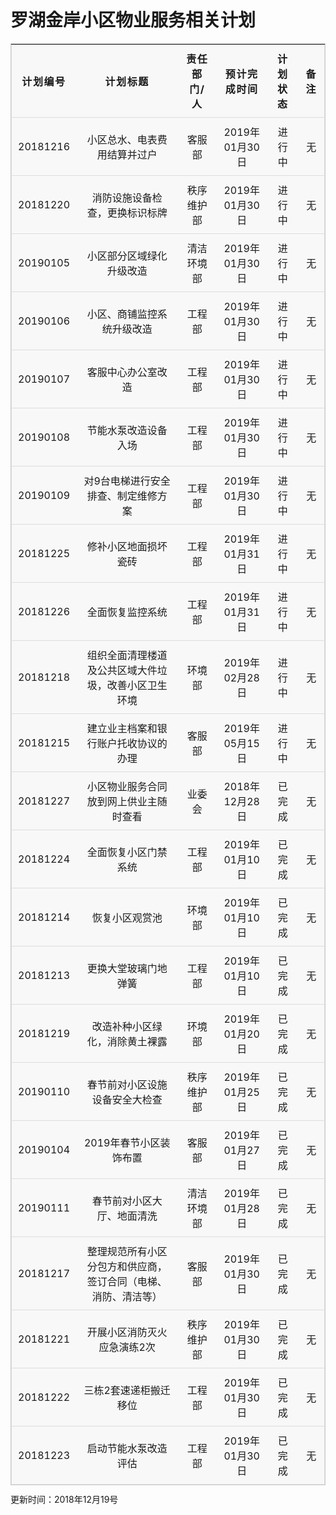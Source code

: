 
# 罗湖金岸小区物业服务相关计划

<style>
body {
  line-height: 1.25;
}

table {
  border: 1px solid #ccc;
  border-collapse: collapse;
  margin: 0;
  padding: 0;
  width: 100%;
  table-layout: fixed;
}

table caption {
  font-size: 1.5em;
  margin: .5em 0 .75em;
}

table tr {
  background-color: #f8f8f8;
  border: 1px solid #ddd;
  padding: .35em;
}

table th,
table td {
  padding: .625em;
  text-align: center;
}

table th {
  font-size: 1em;
  letter-spacing: .1em;
  text-transform: uppercase;
}

@media screen and (max-width: 600px) {
  table {
    border: 0;
  }

  table caption {
    font-size: 1.3em;
  }

  table thead {
    border: none;
    clip: rect(0 0 0 0);
    height: 1px;
    margin: -1px;
    overflow: hidden;
    padding: 0;
    position: absolute;
    width: 1px;
  }

  table tr {
    border-bottom: 3px solid #ddd;
    display: block;
    margin-bottom: .625em;
  }

  table td {
    border-bottom: 1px solid #ddd;
    display: block;
    font-size: 1em;
    text-align: right;
  }

  table td::before {
    /*
    * aria-label has no advantage, it won't be read inside a table
    content: attr(aria-label);
    */
    content: attr(data-label);
    float: left;
    font-weight: bold;
    text-transform: uppercase;
  }

  table td:last-child {
    border-bottom: 0;
  }
}

</style>

<table>
  <thead>
    <tr>
      <th scope="col">计划编号</th>
      <th scope="col">计划标题</th>
      <th scope="col">责任部门/人</th>
      <th scope="col">预计完成时间</th>
      <th scope="col">计划状态</th>
      <th scope="col">备注</th>
    </tr>
  </thead>
  <tbody>
  <!------------------------ 正文从这里开始  --------------------------------->

  
  










<tr>
<td data-label="计划编号">20181216</td>
<td data-label="计划标题">小区总水、电表费用结算并过户</td>
<td data-label="责任部门/人">客服部</td>
<td data-label="预计完成时间">2019年01月30日</td>
<td data-label="计划状态">进行中</td>
<td data-label="备注">无</td>
</tr>
<tr>
<td data-label="计划编号">20181220</td>
<td data-label="计划标题">消防设施设备检查，更换标识标牌</td>
<td data-label="责任部门/人">秩序维护部</td>
<td data-label="预计完成时间">2019年01月30日</td>
<td data-label="计划状态">进行中</td>
<td data-label="备注">无</td>
</tr>
<tr>
<td data-label="计划编号">20190105</td>
<td data-label="计划标题">小区部分区域绿化升级改造</td>
<td data-label="责任部门/人">清洁环境部</td>
<td data-label="预计完成时间">2019年01月30日</td>
<td data-label="计划状态">进行中</td>
<td data-label="备注">无</td>
</tr>
<tr>
<td data-label="计划编号">20190106</td>
<td data-label="计划标题">小区、商铺监控系统升级改造</td>
<td data-label="责任部门/人">工程部</td>
<td data-label="预计完成时间">2019年01月30日</td>
<td data-label="计划状态">进行中</td>
<td data-label="备注">无</td>
</tr>
<tr>
<td data-label="计划编号">20190107</td>
<td data-label="计划标题">客服中心办公室改造</td>
<td data-label="责任部门/人">工程部</td>
<td data-label="预计完成时间">2019年01月30日</td>
<td data-label="计划状态">进行中</td>
<td data-label="备注">无</td>
</tr>
<tr>
<td data-label="计划编号">20190108</td>
<td data-label="计划标题">节能水泵改造设备入场</td>
<td data-label="责任部门/人">工程部</td>
<td data-label="预计完成时间">2019年01月30日</td>
<td data-label="计划状态">进行中</td>
<td data-label="备注">无</td>
</tr>
<tr>
<td data-label="计划编号">20190109</td>
<td data-label="计划标题">对9台电梯进行安全排查、制定维修方案</td>
<td data-label="责任部门/人">工程部</td>
<td data-label="预计完成时间">2019年01月30日</td>
<td data-label="计划状态">进行中</td>
<td data-label="备注">无</td>
</tr>
<tr>
<td data-label="计划编号">20181225</td>
<td data-label="计划标题">修补小区地面损坏瓷砖</td>
<td data-label="责任部门/人">工程部</td>
<td data-label="预计完成时间">2019年01月31日</td>
<td data-label="计划状态">进行中</td>
<td data-label="备注">无</td>
</tr>
<tr>
<td data-label="计划编号">20181226</td>
<td data-label="计划标题">全面恢复监控系统</td>
<td data-label="责任部门/人">工程部</td>
<td data-label="预计完成时间">2019年01月31日</td>
<td data-label="计划状态">进行中</td>
<td data-label="备注">无</td>
</tr>
<tr>
<td data-label="计划编号">20181218</td>
<td data-label="计划标题">组织全面清理楼道及公共区域大件垃圾，改善小区卫生环境</td>
<td data-label="责任部门/人">环境部</td>
<td data-label="预计完成时间">2019年02月28日</td>
<td data-label="计划状态">进行中</td>
<td data-label="备注">无</td>
</tr>
<tr>
<td data-label="计划编号">20181215</td>
<td data-label="计划标题">建立业主档案和银行账户托收协议的办理</td>
<td data-label="责任部门/人">客服部</td>
<td data-label="预计完成时间">2019年05月15日</td>
<td data-label="计划状态">进行中</td>
<td data-label="备注">无</td>
</tr>
<tr>
<td data-label="计划编号">20181227</td>
<td data-label="计划标题">小区物业服务合同放到网上供业主随时查看</td>
<td data-label="责任部门/人">业委会</td>
<td data-label="预计完成时间">2018年12月28日</td>
<td data-label="计划状态">已完成</td>
<td data-label="备注">无</td>
</tr>
<tr>
<td data-label="计划编号">20181224</td>
<td data-label="计划标题">全面恢复小区门禁系统</td>
<td data-label="责任部门/人">工程部</td>
<td data-label="预计完成时间">2019年01月10日</td>
<td data-label="计划状态">已完成</td>
<td data-label="备注">无</td>
</tr>
<tr>
<td data-label="计划编号">20181214</td>
<td data-label="计划标题">恢复小区观赏池</td>
<td data-label="责任部门/人">环境部</td>
<td data-label="预计完成时间">2019年01月10日</td>
<td data-label="计划状态">已完成</td>
<td data-label="备注">无</td>
</tr>
<tr>
<td data-label="计划编号">20181213</td>
<td data-label="计划标题">更换大堂玻璃门地弹簧</td>
<td data-label="责任部门/人">工程部</td>
<td data-label="预计完成时间">2019年01月10日</td>
<td data-label="计划状态">已完成</td>
<td data-label="备注">无</td>
</tr>
<tr>
<td data-label="计划编号">20181219</td>
<td data-label="计划标题">改造补种小区绿化，消除黄土裸露</td>
<td data-label="责任部门/人">环境部</td>
<td data-label="预计完成时间">2019年01月20日</td>
<td data-label="计划状态">已完成</td>
<td data-label="备注">无</td>
</tr>
<tr>
<td data-label="计划编号">20190110</td>
<td data-label="计划标题">春节前对小区设施设备安全大检查</td>
<td data-label="责任部门/人">秩序维护部</td>
<td data-label="预计完成时间">2019年01月25日</td>
<td data-label="计划状态">已完成</td>
<td data-label="备注">无</td>
</tr>
<tr>
<td data-label="计划编号">20190104</td>
<td data-label="计划标题">2019年春节小区装饰布置</td>
<td data-label="责任部门/人">客服部</td>
<td data-label="预计完成时间">2019年01月27日</td>
<td data-label="计划状态">已完成</td>
<td data-label="备注">无</td>
</tr>
<tr>
<td data-label="计划编号">20190111</td>
<td data-label="计划标题">春节前对小区大厅、地面清洗</td>
<td data-label="责任部门/人">清洁环境部</td>
<td data-label="预计完成时间">2019年01月28日</td>
<td data-label="计划状态">已完成</td>
<td data-label="备注">无</td>
</tr>
<tr>
<td data-label="计划编号">20181217</td>
<td data-label="计划标题">整理规范所有小区分包方和供应商，签订合同（电梯、消防、清洁等）</td>
<td data-label="责任部门/人">客服部</td>
<td data-label="预计完成时间">2019年01月30日</td>
<td data-label="计划状态">已完成</td>
<td data-label="备注">无</td>
</tr>
<tr>
<td data-label="计划编号">20181221</td>
<td data-label="计划标题">开展小区消防灭火应急演练2次</td>
<td data-label="责任部门/人">秩序维护部</td>
<td data-label="预计完成时间">2019年01月30日</td>
<td data-label="计划状态">已完成</td>
<td data-label="备注">无</td>
</tr>
<tr>
<td data-label="计划编号">20181222</td>
<td data-label="计划标题">三栋2套速递柜搬迁移位</td>
<td data-label="责任部门/人">工程部</td>
<td data-label="预计完成时间">2019年01月30日</td>
<td data-label="计划状态">已完成</td>
<td data-label="备注">无</td>
</tr>
<tr>
<td data-label="计划编号">20181223</td>
<td data-label="计划标题">启动节能水泵改造评估</td>
<td data-label="责任部门/人">工程部</td>
<td data-label="预计完成时间">2019年01月30日</td>
<td data-label="计划状态">已完成</td>
<td data-label="备注">无</td>
</tr>








  </tbody>
</table>

更新时间：2018年12月19号
